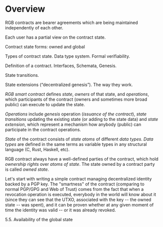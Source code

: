 # Overview

RGB contracts are bearer agreements which are being maintained independently of each other.

Each user has a partial view on the contract state.

Contract state forms: owned and global

Types of contract state. Data type system. Formal verifiability.

Definition of a contract. Interfaces, Schemata, Genesis.

State transitions.

State extensions (“decentralized genesis”). The way they work.

_RGB smart contract_ defines _state_, _owners_ of that state, and _operations_, which participants of the contract (owners and sometimes more broad public) can execute to update the state.

_Operations_ include _genesis_ operation (_issuance of the contract_), _state transitions_ updating the existing state (or adding to the state data) and _state extension_, which represent a mechanism how anybody (public) can participate in the contract operations.

_State_ of the contract consists of _state atoms_ of different _data types_. _Data types_ are defined in the same terms as variable types in any structural language (C, Rust, Haskell, etc).

RGB contract always have a well-defined parties of the contract, which hold _ownership rights_ over _atoms of state_. The state owned by a contract party is called _owned state_.

Let's start with writing a simple contract managing decentralized identity backed by a PGP key. The "smartness" of the contract (comparing to normal PGP/GPG and Web of Trust) comes from the fact that when a revocation operation is executed, everybody in the world will know about it (since they can see that the UTXO, associated with the key -- the owned state -- was spent), and it can be proven whether at any given moment of time the identity was valid -- or it was already revoked.

5.5. Availability of the global state
